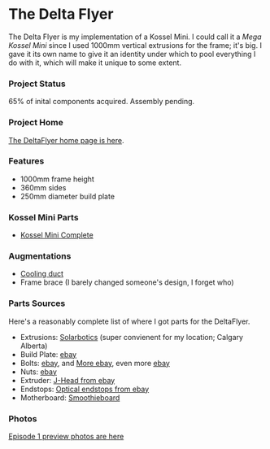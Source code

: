 <H1>The Delta Flyer</H1>
The Delta Flyer is my implementation of a Kossel Mini. I could call it a <i>Mega Kossel Mini</i> since I used 1000mm vertical extrusions for the frame; it's big. I gave it its own name to give it an identity under which to pool everything I do with it, which will make it unique to some extent.

<h3>Project Status</h3>
65% of inital components acquired. Assembly pending.

<H3>Project Home</H3>
<a href="http://www.dawning.ca/printing/deltaflyer/">The DeltaFlyer home page is here</a>.

<H3>Features</H3>
<UL>
<LI>1000mm frame height</LI>
<LI>360mm sides</LI>
<LI>250mm diameter build plate</LI>
</UL>

<H3>Kossel Mini Parts</h3>
<ul>
<li><a href="http://www.thingiverse.com/thing:287103">Kossel Mini Complete</a></li>
</ul>

<H3>Augmentations</H3>
<UL>
<LI><a href="http://www.thingiverse.com/thing:225126">Cooling duct</a></LI>
<LI>Frame brace (I barely changed someone's design, I forget who)</LI>
</UL>

<H3>Parts Sources</H3>
Here's a reasonably complete list of where I got parts for the DeltaFlyer.
<UL>
<LI>Extrusions: <a href="http://solarbotics.com">Solarbotics</a> (super convienent for my location; Calgary Alberta)</LI>
<LI>Build Plate: <a href="http://www.ebay.ca/itm/281922358523">ebay</a></LI>
<LI>Bolts: <a href="http://www.ebay.ca/itm/181888160934">ebay</a>, and <a href="http://www.ebay.ca/itm/311508638157">More ebay</a>, even more <a href="http://www.ebay.ca/itm/361012121675">ebay</a></LI>
<LI>Nuts: <a href="http://www.ebay.ca/itm/381266895470">ebay</a></LI>
<LI>Extruder: <a href="http://www.ebay.ca/itm/381482847364">J-Head from ebay</a></LI>
<LI>Endstops: <a href="http://www.ebay.ca/itm/281683135744">Optical endstops from ebay</a></LI>
<LI>Motherboard: <a href="http://shop.uberclock.com/collections/smoothie/products/smoothieboard">Smoothieboard</a></LI>
</UL>

<H3>Photos</H3>
<a href="https://www.flickr.com/photos/dawning/albums/72157664195328575">Episode 1 preview photos are here</a>
